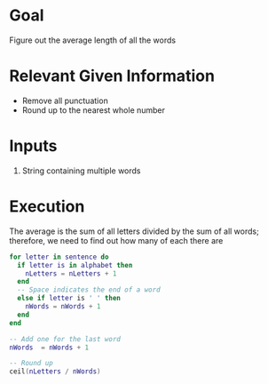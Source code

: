 # Goal
Figure out the average length of all the words

# Relevant Given Information
- Remove all punctuation
- Round up to the nearest whole number

# Inputs
1. String containing multiple words

# Execution
The average is the sum of all letters divided by the sum of all words; therefore, we need to find out how many of each there are

```lua
for letter in sentence do
  if letter is in alphabet then
    nLetters = nLetters + 1
  end
  -- Space indicates the end of a word
  else if letter is ' ' then
    nWords = nWords + 1
  end
end

-- Add one for the last word
nWords  = nWords + 1

-- Round up
ceil(nLetters / nWords)
```